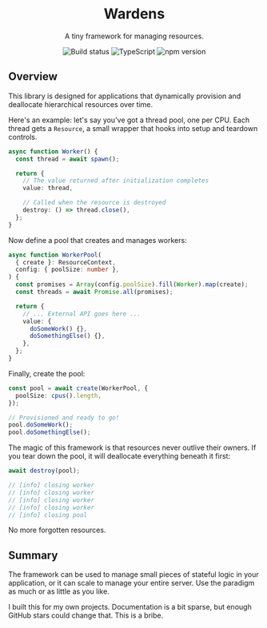 <div align="center">
  <h1>Wardens</h1>
  <p>A tiny framework for managing resources.</p>
  <img alt="Build status" src="https://img.shields.io/github/actions/workflow/status/PsychoLlama/wardens/test.yml?branch=main" />
  <img alt="TypeScript" src="https://img.shields.io/npm/types/wardens" />
  <img alt="npm version" src="https://img.shields.io/npm/v/wardens" />
</div>

## Overview

This library is designed for applications that dynamically provision and deallocate hierarchical resources over time.

Here's an example: let's say you've got a thread pool, one per CPU. Each thread gets a `Resource`, a small wrapper that hooks into setup and teardown controls.

```typescript
async function Worker() {
  const thread = await spawn();

  return {
    // The value returned after initialization completes
    value: thread,

    // Called when the resource is destroyed
    destroy: () => thread.close(),
  };
}
```

Now define a pool that creates and manages workers:

```typescript
async function WorkerPool(
  { create }: ResourceContext,
  config: { poolSize: number },
) {
  const promises = Array(config.poolSize).fill(Worker).map(create);
  const threads = await Promise.all(promises);

  return {
    // ... External API goes here ...
    value: {
      doSomeWork() {},
      doSomethingElse() {},
    },
  };
}
```

Finally, create the pool:

```typescript
const pool = await create(WorkerPool, {
  poolSize: cpus().length,
});

// Provisioned and ready to go!
pool.doSomeWork();
pool.doSomethingElse();
```

The magic of this framework is that resources never outlive their owners. If you tear down the pool, it will deallocate everything beneath it first:

```typescript
await destroy(pool);

// [info] closing worker
// [info] closing worker
// [info] closing worker
// [info] closing worker
// [info] closing pool
```

No more forgotten resources.

## Summary

The framework can be used to manage small pieces of stateful logic in your application, or it can scale to manage your entire server. Use the paradigm as much or as little as you like.

I built this for my own projects. Documentation is a bit sparse, but enough GitHub stars could change that. This is a bribe.
